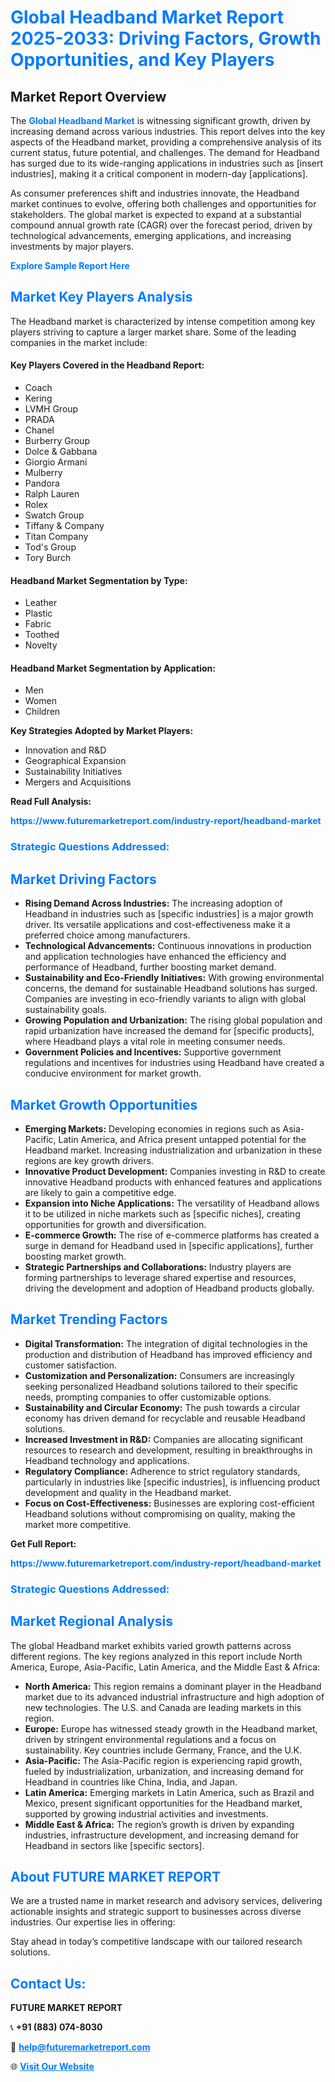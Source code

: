 <h1 style="color: #007BFF;">Global Headband Market Report 2025-2033: Driving Factors, Growth Opportunities, and Key Players</h1>

<section id="overview">
<h2>Market Report Overview</h2>
<p>The <a href="https://www.futuremarketreport.com/industry-report/headband-market" style="color: #007BFF; text-decoration: none;"><strong>Global Headband Market</strong></a> is witnessing significant growth, driven by increasing demand across various industries. This report delves into the key aspects of the Headband market, providing a comprehensive analysis of its current status, future potential, and challenges. The demand for Headband has surged due to its wide-ranging applications in industries such as [insert industries], making it a critical component in modern-day [applications].</p>
<p>As consumer preferences shift and industries innovate, the Headband market continues to evolve, offering both challenges and opportunities for stakeholders. The global market is expected to expand at a substantial compound annual growth rate (CAGR) over the forecast period, driven by technological advancements, emerging applications, and increasing investments by major players.</p>
</section>

<section id="overview">
<p><a href="https://www.futuremarketreport.com/request-sample/reportId=106809" style="color: #007BFF; text-decoration: none;"><strong>Explore Sample Report Here</strong></a></p>
</section>

<section id="key-players">
<h2 style="color: #007BFF;">Market Key Players Analysis</h2>
<p>The Headband market is characterized by intense competition among key players striving to capture a larger market share. Some of the leading companies in the market include:</p>
<h4>Key Players Covered in the Headband Report:</h4>
<ul><li>Coach</li><li>Kering</li><li>LVMH Group</li><li>PRADA</li><li>Chanel</li><li>Burberry Group</li><li>Dolce &amp; Gabbana</li><li>Giorgio Armani</li><li>Mulberry</li><li>Pandora</li><li>Ralph Lauren</li><li>Rolex</li><li>Swatch Group</li><li>Tiffany &amp; Company</li><li>Titan Company</li><li>Tod&#039;s Group</li><li>Tory Burch</li></ul>
<h4>Headband Market Segmentation by Type:</h4>
<ul><li>Leather</li><li>Plastic</li><li>Fabric</li><li>Toothed</li><li>Novelty</li></ul>

<h4>Headband Market Segmentation by Application:</h4>
<ul><li>Men</li><li>Women</li><li>Children</li></ul>
<p><strong>Key Strategies Adopted by Market Players:</strong></p>
<ul>
<li>Innovation and R&D</li>
<li>Geographical Expansion</li>
<li>Sustainability Initiatives</li>
<li>Mergers and Acquisitions</li>
</ul>
</section>

<section>
<p><strong>Read Full Analysis: </strong></p><a href="https://www.futuremarketreport.com/industry-report/headband-market" style="color: #007BFF; text-decoration: none;"><strong>https://www.futuremarketreport.com/industry-report/headband-market</strong></a>
<h3 style="color: #007BFF;">Strategic Questions Addressed:</h3>
</section>

<section id="driving-factors">
<h2 style="color: #007BFF;">Market Driving Factors</h2>
<ul>
<li><strong>Rising Demand Across Industries:</strong> The increasing adoption of Headband in industries such as [specific industries] is a major growth driver. Its versatile applications and cost-effectiveness make it a preferred choice among manufacturers.</li>
<li><strong>Technological Advancements:</strong> Continuous innovations in production and application technologies have enhanced the efficiency and performance of Headband, further boosting market demand.</li>
<li><strong>Sustainability and Eco-Friendly Initiatives:</strong> With growing environmental concerns, the demand for sustainable Headband solutions has surged. Companies are investing in eco-friendly variants to align with global sustainability goals.</li>
<li><strong>Growing Population and Urbanization:</strong> The rising global population and rapid urbanization have increased the demand for [specific products], where Headband plays a vital role in meeting consumer needs.</li>
<li><strong>Government Policies and Incentives:</strong> Supportive government regulations and incentives for industries using Headband have created a conducive environment for market growth.</li>
</ul>
</section>

<section id="growth-opportunities">
<h2 style="color: #007BFF;">Market Growth Opportunities</h2>
<ul>
<li><strong>Emerging Markets:</strong> Developing economies in regions such as Asia-Pacific, Latin America, and Africa present untapped potential for the Headband market. Increasing industrialization and urbanization in these regions are key growth drivers.</li>
<li><strong>Innovative Product Development:</strong> Companies investing in R&D to create innovative Headband products with enhanced features and applications are likely to gain a competitive edge.</li>
<li><strong>Expansion into Niche Applications:</strong> The versatility of Headband allows it to be utilized in niche markets such as [specific niches], creating opportunities for growth and diversification.</li>
<li><strong>E-commerce Growth:</strong> The rise of e-commerce platforms has created a surge in demand for Headband used in [specific applications], further boosting market growth.</li>
<li><strong>Strategic Partnerships and Collaborations:</strong> Industry players are forming partnerships to leverage shared expertise and resources, driving the development and adoption of Headband products globally.</li>
</ul>
</section>

<section id="trending-factors">
<h2 style="color: #007BFF;">Market Trending Factors</h2>
<ul>
<li><strong>Digital Transformation:</strong> The integration of digital technologies in the production and distribution of Headband has improved efficiency and customer satisfaction.</li>
<li><strong>Customization and Personalization:</strong> Consumers are increasingly seeking personalized Headband solutions tailored to their specific needs, prompting companies to offer customizable options.</li>
<li><strong>Sustainability and Circular Economy:</strong> The push towards a circular economy has driven demand for recyclable and reusable Headband solutions.</li>
<li><strong>Increased Investment in R&D:</strong> Companies are allocating significant resources to research and development, resulting in breakthroughs in Headband technology and applications.</li>
<li><strong>Regulatory Compliance:</strong> Adherence to strict regulatory standards, particularly in industries like [specific industries], is influencing product development and quality in the Headband market.</li>
<li><strong>Focus on Cost-Effectiveness:</strong> Businesses are exploring cost-efficient Headband solutions without compromising on quality, making the market more competitive.</li>
</ul>
</section>

<section>
<p><strong>Get Full Report: </strong></p><a href="https://www.futuremarketreport.com/industry-report/headband-market" style="color: #007BFF; text-decoration: none;"><strong>https://www.futuremarketreport.com/industry-report/headband-market</strong></a>
<h3 style="color: #007BFF;">Strategic Questions Addressed:</h3>
</section>


<section id="regional-analysis">
<h2 style="color: #007BFF;">Market Regional Analysis</h2>
<p>The global Headband market exhibits varied growth patterns across different regions. The key regions analyzed in this report include North America, Europe, Asia-Pacific, Latin America, and the Middle East & Africa:</p>
<ul>
<li><strong>North America:</strong> This region remains a dominant player in the Headband market due to its advanced industrial infrastructure and high adoption of new technologies. The U.S. and Canada are leading markets in this region.</li>
<li><strong>Europe:</strong> Europe has witnessed steady growth in the Headband market, driven by stringent environmental regulations and a focus on sustainability. Key countries include Germany, France, and the U.K.</li>
<li><strong>Asia-Pacific:</strong> The Asia-Pacific region is experiencing rapid growth, fueled by industrialization, urbanization, and increasing demand for Headband in countries like China, India, and Japan.</li>
<li><strong>Latin America:</strong> Emerging markets in Latin America, such as Brazil and Mexico, present significant opportunities for the Headband market, supported by growing industrial activities and investments.</li>
<li><strong>Middle East & Africa:</strong> The region’s growth is driven by expanding industries, infrastructure development, and increasing demand for Headband in sectors like [specific sectors].</li>
</ul>
</section>

<footer>
<h2 style="color: #007BFF;">About FUTURE MARKET REPORT</h2>
<p>We are a trusted name in market research and advisory services, delivering actionable insights and strategic support to businesses across diverse industries. Our expertise lies in offering:</p>

<p>Stay ahead in today’s competitive landscape with our tailored research solutions.</p>

<h2 style="color: #007BFF;">Contact Us:</h2>
<p><strong>FUTURE MARKET REPORT</strong></p>
<p>📞 <strong>+91 (883) 074-8030</strong></p>
<p>📧 <strong><a href="mailto:help@futuremarketreport.com" style="color: #007BFF;">help@futuremarketreport.com</a></strong></p>
<p>🌐 <strong><a href="https://www.futuremarketreport.com/" style="color: #007BFF;">Visit Our Website</a></strong></p>
</footer>